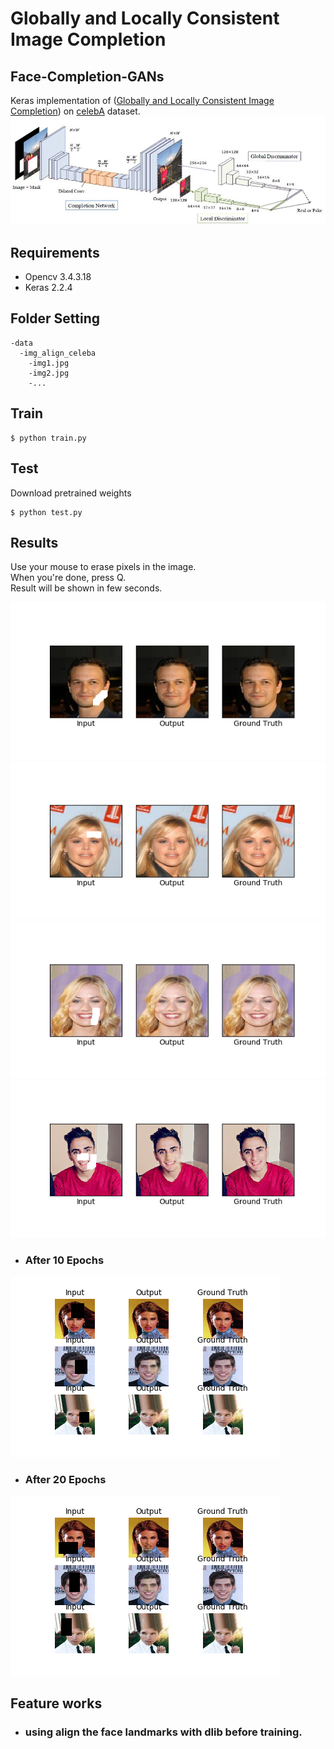 # Globally and Locally Consistent Image Completion
## Face-Completion-GANs

Keras implementation of ([Globally and Locally Consistent Image Completion](
http://hi.cs.waseda.ac.jp/%7Eiizuka/projects/completion/data/completion_sig2017.pdf)) on [celebA](http://mmlab.ie.cuhk.edu.hk/projects/CelebA.html) dataset.  
![Alt text](result/network.JPG?raw=true "network")

## Requirements
* Opencv 3.4.3.18
* Keras 2.2.4

## Folder Setting
```
-data
  -img_align_celeba
    -img1.jpg
    -img2.jpg
    -...
```

## Train
```
$ python train.py 
```
## Test  
Download pretrained weights  
```
$ python test.py
```

## Results  
  Use your mouse to erase pixels in the image.  
  When you're done, press Q.  
  Result will be shown in few seconds.

![Alt text](result/1_test.png?raw=true "result")
![Alt text](result/2_test.png?raw=true "result")
![Alt text](result/3_test.png?raw=true "result")
![Alt text](result/4_test.png?raw=true "result")

 - ### After 10 Epochs
![Alt text](result/result_10.png?raw=true "result")
 - ### After 20 Epochs
![Alt text](result/result_20..png?raw=true "result")

## Feature works
  - ### using align the face landmarks with dlib before training.
